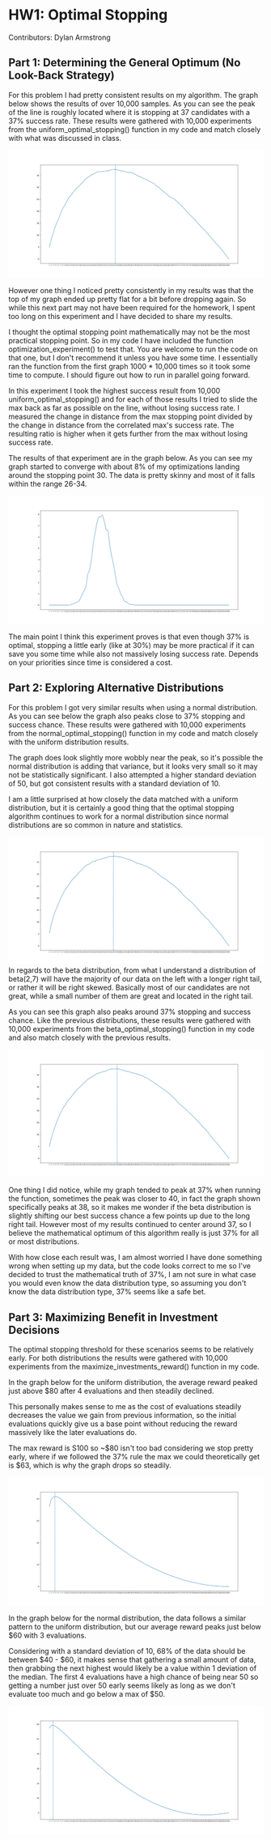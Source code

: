 # HW1: Optimal Stopping

Contributors: Dylan Armstrong

## Part 1: Determining the General Optimum (No Look-Back Strategy)

For this problem I had pretty consistent results on my algorithm. The graph below shows the results of over 10,000 samples. As you can see the peak of the line is roughly located where it is stopping at 37 candidates with a 37% success rate. These results were gathered with 10,000 experiments from the uniform_optimal_stopping() function in my code and match closely with what was discussed in class.

![Uniform optimal stop](https://github.com/daffodyl/Optimal-Stopping/blob/main/uniform_optimal_stop.png?raw=true)

However one thing I noticed pretty consistently in my results was that the top of my graph ended up pretty flat for a bit before dropping again. So while this next part may not have been required for the homework, I spent too long on this experiment and I have decided to share my results.

I thought the optimal stopping point mathematically may not be the most practical stopping point. So in my code I have included the function optimization_experiment() to test that. You are welcome to run the code on that one, but I don't recommend it unless you have some time. I essentially ran the function from the first graph 1000 * 10,000 times so it took some time to compute. I should figure out how to run in parallel going forward. 

In this experiment I took the highest success result from 10,000 uniform_optimal_stopping() and for each of those results I tried to slide the max back as far as possible on the line, without losing success rate. I measured the change in distance from the max stopping point divided by the change in distance from the correlated max's success rate. The resulting ratio is higher when it gets further from the max without losing success rate.

The results of that experiment are in the graph below. As you can see my graph started to converge with about 8% of my optimizations landing around the stopping point 30. The data is pretty skinny and most of it falls within the range 26-34.

![Optimization experiment](https://github.com/daffodyl/Optimal-Stopping/blob/main/optimization_experiment.png?raw=true)

The main point I think this experiment proves is that even though 37% is optimal, stopping a little early (like at 30%) may be more practical if it can save you some time while also not massively losing success rate. Depends on your priorities since time is considered a cost.

## Part 2: Exploring Alternative Distributions

For this problem I got very similar results when using a normal distribution. As you can see below the graph also peaks close to 37% stopping and success chance. These results were gathered with 10,000 experiments from the normal_optimal_stopping() function in my code and match closely with the uniform distribution results.

The graph does look slightly more wobbly near the peak, so it's possible the normal distribution is adding that variance, but it looks very small so it may not be statistically significant. I also attempted a higher standard deviation of 50, but got consistent results with a standard deviation of 10. 

I am a little surprised at how closely the data matched with a uniform distribution, but it is certainly a good thing that the optimal stopping algorithm continues to work for a normal distribution since normal distributions are so common in nature and statistics.

![Normal optimal stop](https://github.com/daffodyl/Optimal-Stopping/blob/main/normal_optimal_stop.png?raw=true)
In regards to the beta distribution, from what I understand a distribution of beta(2,7) will have the majority of our data on the left with a longer right tail, or rather it will be right skewed. Basically most of our candidates are not great, while a small number of them are great and located in the right tail.

As you can see this graph also peaks around 37% stopping and success chance. Like the previous distributions, these results were gathered with 10,000 experiments from the beta_optimal_stopping() function in my code and also match closely with the previous results.

![Beta optimal stop](https://github.com/daffodyl/Optimal-Stopping/blob/main/beta_optimal_stop.png?raw=true)

One thing I did notice, while my graph tended to peak at 37% when running the function, sometimes the peak was closer to 40, in fact the graph shown specifically peaks at 38, so it makes me wonder if the beta distribution is slightly shifting our best success chance a few points up due to the long right tail. However most of my results continued to center around 37, so I believe the mathematical optimum of this algorithm really is just 37% for all or most distributions.

With how close each result was, I am almost worried I have done something wrong when setting up my data, but the code looks correct to me so I've decided to trust the mathematical truth of 37%, I am not sure in what case you would even know the data distribution type, so assuming you don't know the data distribution type, 37% seems like a safe bet.

## Part 3: Maximizing Benefit in Investment Decisions

The optimal stopping threshold for these scenarios seems to be relatively early. For both distributions the results were gathered with 10,000 experiments from the maximize_investments_reward() function in my code. 
 
In the graph below for the uniform distribution, the average reward peaked just above $80 after 4 evaluations and then steadily declined.

This personally makes sense to me as the cost of evaluations steadily decreases the value we gain from previous information, so the initial evaluations quickly give us a base point without reducing the reward massively like the later evaluations do.

The max reward is S100 so ~$80 isn't too bad considering we stop pretty early, where if we followed the 37% rule the max we could theoretically get is $63, which is why the graph drops so steadily.

![Uniform investment](https://github.com/daffodyl/Optimal-Stopping/blob/main/uniform_investment.png?raw=true)

In the graph below for the normal distribution, the data follows a similar pattern to the uniform distribution, but our average reward peaks just below $60 with 3 evaluations.

Considering with a standard deviation of 10, 68% of the data should be between $40 - $60, it makes sense that gathering a small amount of data, then grabbing the next highest would likely be a value within 1 deviation of the median. The first 4 evaluations have a high chance of being near 50 so getting a number just over 50 early seems likely as long as we don't evaluate too much and go below a max of $50. 

![Normal investment](https://github.com/daffodyl/Optimal-Stopping/blob/main/normal_investment.png?raw=true)